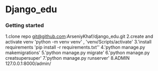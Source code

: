 # Django_edu

### Getting started
1.clone repo git@github.com:ArseniyKhaf/django_edu.git
2.create and activate venv 'python -m venv venv' , 'venv/Scripts/activate'
3.'install requirements 'pip install -r requirements.txt''
4.'python manage.py makemigrations'
5.'python manage.py migrate'
6.'python manage.py creatsupersuper'
7.'python manage.py runserver'
8.ADMIN 127.0.0.1:8000/admin/